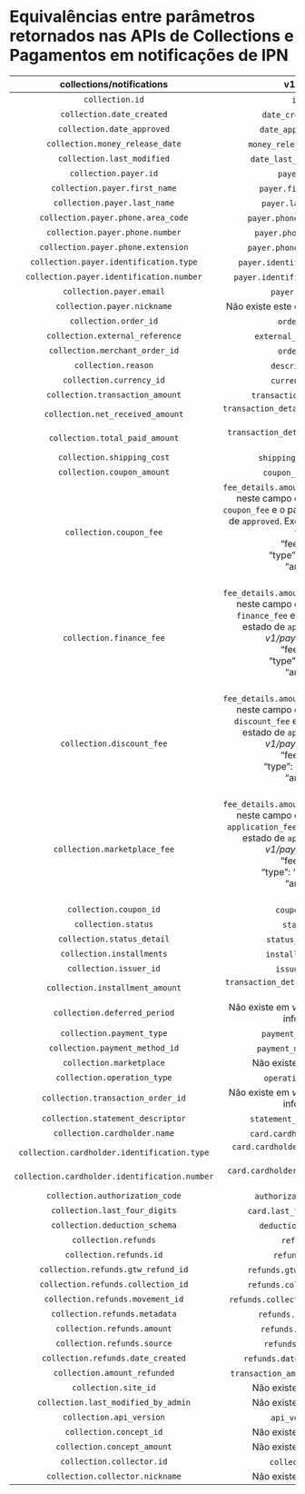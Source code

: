 #  Equivalências entre parâmetros retornados nas APIs de Collections e Pagamentos em notificações de IPN 

| collections/notifications | v1/payments |
|:---:|:---:|
| `collection.id` | `id` (string) |
| `collection.date_created` | `date_created` (datetime) |
| `collection.date_approved` | `date_approved` (datetime) |
| `collection.money_release_date` | `money_release_date` (datetime) |
| `collection.last_modified` | `date_last_updated` (datetime) |
| `collection.payer.id` | `payer.id` (string) |
| `collection.payer.first_name` | `payer.first_name` (string) |
| `collection.payer.last_name` | `payer.last_name` (string) |
| `collection.payer.phone.area_code` | `payer.phone.area_code` (string) |
| `collection.payer.phone.number` | `payer.phone.number` (string) |
| `collection.payer.phone.extension` | `payer.phone.extension` (string) |
| `collection.payer.identification.type` | `payer.identification.type` (string) |
| `collection.payer.identification.number` | `payer.identification.number` (string) |
| `collection.payer.email` | `payer.email` (string) |
| `collection.payer.nickname` | Não existe este campo em _v1/payments_. |
| `collection.order_id` | `order.id` (string) |
| `collection.external_reference` | `external_reference` (string) |
| `collection.merchant_order_id` | `order.id` (string) |
| `collection.reason` | `description` (string) |
| `collection.currency_id` | `currency_id` (string) |
| `collection.transaction_amount` | `transaction_amount` (float64) |
| `collection.net_received_amount` | `transaction_details.net_received_amount` (float64) |
| `collection.total_paid_amount` | `transaction_details.total_paid_amount` (float64) |
| `collection.shipping_cost` | `shipping_amount` (float64) |
| `collection.coupon_amount` | `coupon_amount` (float64) |
| `collection.coupon_fee` | `fee_details.amount` (float64). Se encontra neste campo quando o tipo de fee é `coupon_fee` e o pagamento está em estado de `approved`. Exemplo: em _v1/payments_ teremos:<br>“fee_details”: [{<br>“type”: “coupon_fee”<br>“amount”: 10 <br>}] |
| `collection.finance_fee` | `fee_details.amount` (float64). Se encontra neste campo quando o tipo de fee é `finance_fee` e o pagamento está em estado de `approved`. Exemplo: em _v1/payments_ teremos:<br>“fee_details”: [{<br>“type”: “finance_fee”<br>“amount”: 10 <br>}] |
| `collection.discount_fee` | `fee_details.amount` (float64). Se encontra neste campo quando o tipo de fee é `discount_fee` e o pagamento está em estado de `approved`. Exemplo: em _v1/payments_ teremos:<br>“fee_details”: [{<br>“type”: “'discount_fee'”<br>“amount”: 10 <br>}] |
| `collection.marketplace_fee` | `fee_details.amount` (float64). Se encontra neste campo quando o tipo de fee é `application_fee` e o pagamento está em estado de `approved`. Exemplo: em _v1/payments_ teremos:<br>“fee_details”: [{<br>“type”: “application_fee”<br>“amount”: 10 <br>}] |
| `collection.coupon_id` | `coupon_id` (string) |
| `collection.status` | `status` (string) |
| `collection.status_detail` | `status_detail` (string) |
| `collection.installments` | `installments` (integer) |
| `collection.issuer_id` | `issuer_id` (string) |
| `collection.installment_amount` | `transaction_details.installment_amount` (float64) |
| `collection.deferred_period` | Não existe em _v1/payments_, sempre se informa vazio. |
| `collection.payment_type` | `payment_type_id` (string) |
| `collection.payment_method_id` | `payment_method_id` (string) |
| `collection.marketplace` | Não existe em _v1/payments_.|
| `collection.operation_type` | `operation_type` (string) |
| `collection.transaction_order_id` | Não existe em _v1/payments_, sempre se informa vazio. |
| `collection.statement_descriptor` | `statement_descriptor` (string) |
| `collection.cardholder.name` | `card.cardholder.name` (string) |
| `collection.cardholder.identification.type` | `card.cardholder.identification.type` (string) |
| `collection.cardholder.identification.number` | `card.cardholder.identification.number` (string) |
| `collection.authorization_code` | `authorization_code` (string) |
| `collection.last_four_digits` | `card.last_four_digits` (string) |
| `collection.deduction_schema` | `deduction_schema` (string) |
| `collection.refunds` | `refunds` (array) |
| `collection.refunds.id` | `refunds.id` (string) |
| `collection.refunds.gtw_refund_id` | `refunds.gtw_refund_id` (string) |
| `collection.refunds.collection_id` | `refunds.collection_id` (string) |
| `collection.refunds.movement_id` | `refunds.collector_movement_id` (string) |
| `collection.refunds.metadata`  | `refunds.metadata` (object) |
| `collection.refunds.amount` | `refunds.amount` (float64) |
| `collection.refunds.source` | `refunds.source` (string) |
| `collection.refunds.date_created` | `refunds.date_created` (datetime) |
| `collection.amount_refunded` | `transaction_amount_refunded` (float64) |
| `collection.site_id` | Não existe em _v1/payments_. |
| `collection.last_modified_by_admin` | Não existe em _v1/payments_. |
| `collection.api_version` | `api_version` (string) |
| `collection.concept_id` | Não existe em _v1/payments_. |
| `collection.concept_amount` | Não existe em _v1/payments_. |
| `collection.collector.id` | `collector_id` (int64) |
| `collection.collector.nickname` | Não existe em _v1/payments_. |